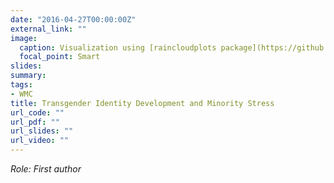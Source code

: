 ```yaml
---
date: "2016-04-27T00:00:00Z"
external_link: ""
image:
  caption: Visualization using [raincloudplots package](https://github.com/RainCloudPlots/RainCloudPlots)
  focal_point: Smart
slides: 
summary: 
tags:
- WMC
title: Transgender Identity Development and Minority Stress
url_code: ""
url_pdf: ""
url_slides: ""
url_video: ""
---
```


<i>Role: First author<br/>